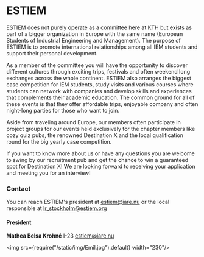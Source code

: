 # ESTIEM

ESTIEM does not purely operate as a committee here at KTH but exists as part of a
bigger organization in Europe with the same name (European Students of Industrial
Engineering and Management). The purpose of ESTIEM is to promote international
relationships among all IEM students and support their personal development.

As a member of the committee you will have the opportunity to discover different
cultures through exciting trips, festivals and often weekend long exchanges across the
whole continent. ESTIEM also arranges the biggest case competition for IEM students,
study visits and various courses where students can network with companies and
develop skills and experiences that complements their academic education. The
common ground for all of these events is that they offer affordable trips, enjoyable
company and often night-long parties for those who want to join.

Aside from traveling around Europe, our members often participate in project groups
for our events held exclusively for the chapter members like cozy quiz pubs, the
renowned Destination X and the local qualification round for the big yearly case
competition.

If you want to know more about us or have any questions you are welcome to swing by
our recruitment pub and get the chance to win a guaranteed spot for Destination X! We
are looking forward to receiving your application and meeting you for an interview!

### Contact
You can reach ESTIEM's president at estiem@iare.nu or the local responsible at lr_stockholm@estiem.org

#### President
__Mathea Belsa Krohné__ I-23 estiem@iare.nu

<img src={require("/static/img/Emil.jpg").default} width="230"/>